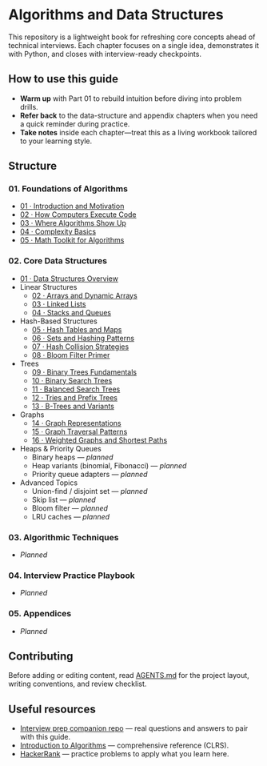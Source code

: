# Algorithms and Data Structures

This repository is a lightweight book for refreshing core concepts ahead of technical interviews. Each chapter focuses on a single idea, demonstrates it with Python, and closes with interview-ready checkpoints.

## How to use this guide
- **Warm up** with Part 01 to rebuild intuition before diving into problem drills.
- **Refer back** to the data-structure and appendix chapters when you need a quick reminder during practice.
- **Take notes** inside each chapter—treat this as a living workbook tailored to your learning style.

## Structure

### 01. Foundations of Algorithms
- [01 · Introduction and Motivation](01.%20Foundations%20of%20Algorithms/01-introduction-and-motivation.md)
- [02 · How Computers Execute Code](01.%20Foundations%20of%20Algorithms/02-how-computers-execute-code.md)
- [03 · Where Algorithms Show Up](01.%20Foundations%20of%20Algorithms/03-where-algorithms-show-up.md)
- [04 · Complexity Basics](01.%20Foundations%20of%20Algorithms/04-complexity-basics.md)
- [05 · Math Toolkit for Algorithms](01.%20Foundations%20of%20Algorithms/05-math-toolkit.md)

### 02. Core Data Structures
- [01 · Data Structures Overview](02.%20Core%20Data%20Structures/01-overview.md)
- Linear Structures
  - [02 · Arrays and Dynamic Arrays](02.%20Core%20Data%20Structures/02-arrays-and-dynamic-arrays.md)
  - [03 · Linked Lists](02.%20Core%20Data%20Structures/03-linked-lists.md)
  - [04 · Stacks and Queues](02.%20Core%20Data%20Structures/04-stacks-and-queues.md)
- Hash-Based Structures
  - [05 · Hash Tables and Maps](02.%20Core%20Data%20Structures/05-hash-tables-and-maps.md)
  - [06 · Sets and Hashing Patterns](02.%20Core%20Data%20Structures/06-sets-and-hashing-patterns.md)
  - [07 · Hash Collision Strategies](02.%20Core%20Data%20Structures/07-hash-collision-strategies.md)
  - [08 · Bloom Filter Primer](02.%20Core%20Data%20Structures/08-bloom-filter-primer.md)
- Trees
  - [09 · Binary Trees Fundamentals](02.%20Core%20Data%20Structures/09-binary-trees-fundamentals.md)
  - [10 · Binary Search Trees](02.%20Core%20Data%20Structures/10-binary-search-trees.md)
  - [11 · Balanced Search Trees](02.%20Core%20Data%20Structures/11-balanced-search-trees.md)
  - [12 · Tries and Prefix Trees](02.%20Core%20Data%20Structures/12-tries-and-prefix-trees.md)
  - [13 · B-Trees and Variants](02.%20Core%20Data%20Structures/13-b-trees-and-variants.md)
- Graphs
  - [14 · Graph Representations](02.%20Core%20Data%20Structures/14-graph-representations.md)
  - [15 · Graph Traversal Patterns](02.%20Core%20Data%20Structures/15-graph-traversal-patterns.md)
  - [16 · Weighted Graphs and Shortest Paths](02.%20Core%20Data%20Structures/16-weighted-graphs-and-shortest-paths.md)
- Heaps & Priority Queues
  - Binary heaps — _planned_
  - Heap variants (binomial, Fibonacci) — _planned_
  - Priority queue adapters — _planned_
- Advanced Topics
  - Union-find / disjoint set — _planned_
  - Skip list — _planned_
  - Bloom filter — _planned_
  - LRU caches — _planned_

### 03. Algorithmic Techniques
- _Planned_

### 04. Interview Practice Playbook
- _Planned_

### 05. Appendices
- _Planned_

## Contributing
Before adding or editing content, read [AGENTS.md](AGENTS.md) for the project layout, writing conventions, and review checklist.

## Useful resources
- [Interview prep companion repo](https://github.com/1st/interview) — real questions and answers to pair with this guide.
- [Introduction to Algorithms](https://mitpress.mit.edu/books/introduction-algorithms) — comprehensive reference (CLRS).
- [HackerRank](https://hackerrank.com) — practice problems to apply what you learn here.
